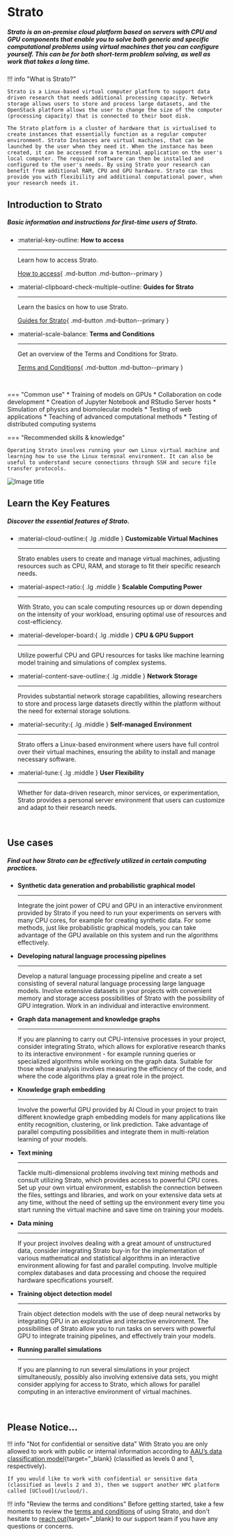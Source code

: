 # Strato

##### Strato is an on-premise cloud platform based on servers with CPU and GPU components that enable you to solve both generic and specific computational problems using virtual machines that you can configure yourself. This can be for both short-term problem solving, as well as work that takes a long time.

!!! info "What is Strato?"

    Strato is a Linux-based virtual computer platform to support data driven research that needs additional processing capacity. Network storage allows users to store and process large datasets, and the OpenStack platform allows the user to change the size of the computer (processing capacity) that is connected to their boot disk.

    The Strato platform is a cluster of hardware that is virtualised to create instances that essentially function as a regular computer environment. Strato Instances are virtual machines, that can be launched by the user when they need it. When the instance has been created, it can be accessed from a terminal application on the user's local computer. The required software can then be installed and configured to the user's needs. By using Strato your research can benefit from additional RAM, CPU and GPU hardware. Strato can thus provide you with flexibility and additional computational power, when your research needs it.

## Introduction to Strato

##### Basic information and instructions for first-time users of Strato.

<div class="grid cards grid-three grid-button-bottom" markdown>

<!--
Icons can be searched and found here:
https://squidfunk.github.io/mkdocs-material/reference/icons-emojis/ (best, is to use the ones starting with material)
-->

- :material-key-outline: __How to access__ 

    ---

    Learn how to access Strato.
  
    [How to access](/strato/how-to-access/){ .md-button .md-button--primary }

- :material-clipboard-check-multiple-outline: __Guides for Strato__ 

    ---

    Learn the basics on how to use Strato.

    [Guides for Strato](/strato/getting-started/){ .md-button .md-button--primary }

- :material-scale-balance: __Terms and Conditions__ 

    ---

    Get an overview of the Terms and Conditions for Strato.

    [Terms and Conditions](/strato/terms-and-conditions/){ .md-button .md-button--primary }

</div>


<br> <!-- Just a little break -->

<div class="grid" markdown>

=== "Common use"
    * Training of models on GPUs
    * Collaboration on code development
    * Creation of Jupyter Notebook and RStudio Server hosts
    * Simulation of physics and biomolecular models
    * Testing of web applications
    * Teaching of advanced computational methods
    * Testing of distributed computing systems

=== "Recommended skills & knowledge"

    Operating Strato involves running your own Linux virtual machine and learning how to use the Linux terminal environment. It can also be useful to understand secure connections through SSH and secure file transfer protocols.


![Image title](/assets/img/strato_hero.jpg)

</div>

## Learn the Key Features

##### Discover the essential features of Strato.


<div class="grid cards grid-three" markdown>

<!--
Icons can be searched and found here:
https://squidfunk.github.io/mkdocs-material/reference/icons-emojis/ (best, is to use the ones starting with material)
-->

-   :material-cloud-outline:{ .lg .middle } __Customizable Virtual Machines__

    ---
    
    Strato enables users to create and manage virtual machines, adjusting resources such as CPU, RAM, and storage to fit their specific research needs.

-   :material-aspect-ratio:{ .lg .middle } __Scalable Computing Power__

    ---
    
    With Strato, you can scale computing resources up or down depending on the intensity of your workload, ensuring optimal use of resources and cost-efficiency.

-   :material-developer-board:{ .lg .middle } __CPU & GPU Support__

    ---
    
    Utilize powerful CPU and GPU resources for tasks like machine learning model training and simulations of complex systems.

-   :material-content-save-outline:{ .lg .middle } __Network Storage__

    ---
    
    Provides substantial network storage capabilities, allowing researchers to store and process large datasets directly within the platform without the need for external storage solutions.

-   :material-security:{ .lg .middle } __Self-managed Environment__

    ---
    
    Strato offers a Linux-based environment where users have full control over their virtual machines, ensuring the ability to install and manage necessary software.

-   :material-tune:{ .lg .middle } __User Flexibility__

    ---
    
    Whether for data-driven research, minor services, or experimentation, Strato provides a personal server environment that users can customize and adapt to their research needs.

</div>

<br> <!-- Just a little break -->

## Use cases

##### Find out how Strato can be effectively utilized in certain computing practices.

<div class="grid cards grid-three" markdown>

-   __Synthetic data generation and probabilistic graphical model__

    ---

    Integrate the joint power of CPU and GPU in an interactive environment provided by Strato if you need to run your experiments on servers with many CPU cores, for example for creating synthetic data. For some methods, just like probabilistic graphical models, you can take advantage of the GPU available on this system and run the algorithms effectively.

-   __Developing natural language processing pipelines__

    ---

    Develop a natural language processing pipeline and create a set consisting of several natural language processing large language models. Involve extensive datasets in your projects with convenient memory and storage access possibilities of Strato with the possibility of GPU integration. Work in an individual and interactive environment.

-   __Graph data management and knowledge graphs__

    ---

    If you are planning to carry out CPU-intensive processes in your project, consider integrating Strato, which allows for explorative research thanks to its interactive environment - for example running queries or specialized algorithms while working on the graph data. Suitable for those whose analysis involves measuring the efficiency of the code, and where the code algorithms play a great role in the project.

-   __Knowledge graph embedding__

    ---

    Involve the powerful GPU provided by AI Cloud in your project to train different knowledge graph embedding models for many applications like entity recognition, clustering, or link prediction. Take advantage of parallel computing possibilities and integrate them in multi-relation learning of your models.

-   __Text mining__

    ---

    Tackle multi-dimensional problems involving text mining methods and consult utilizing Strato, which provides access to powerful CPU cores. Set up your own virtual environment, establish the connection between the files, settings and libraries, and work on your extensive data sets at any time, without the need of setting up the environment every time you start running the virtual machine and save time on training your models.

-   __Data mining__

    ---

    If your project involves dealing with a great amount of unstructured data, consider integrating Strato buy-in for the implementation of various mathematical and statistical algorithms in an interactive environment allowing for fast and parallel computing. Involve multiple complex databases and data processing and choose the required hardware specifications yourself.

-   __Training object detection model__

    ---

    Train object detection models with the use of deep neural networks by integrating GPU in an explorative and interactive environment. The possibilities of Strato allow you to run tasks on servers with powerful GPU to integrate training pipelines, and effectively train your models.

-   __Running parallel simulations__

    ---

    If you are planning to run several simulations in your project simultaneously, possibly also involving extensive data sets, you might consider applying for access to Strato, which allows for parallel computing in an interactive environment of virtual machines.


</div>

<br> <!-- Just a little break -->

## Please Notice...

!!! info "Not for confidential or sensitive data"
    With Strato you are only allowed to work with public or internal information according to [AAU’s data classification model](https://www.security.aau.dk/data-classification){target="_blank} (classified as levels 0 and 1, respectively).

    If you would like to work with confidential or sensitive data (classified as levels 2 and 3), then we support another HPC platform called [UCloud](/ucloud/).

!!! info "Review the terms and conditions"
    Before getting started, take a few moments to review the [terms and conditions](/strato/terms-and-conditions/) of using Strato, and don't hesitate to [reach out](https://serviceportal.aau.dk/serviceportal?id=emp_taxonomy_topic&topic_id=82a253e8838fc21053711d447daad328){target="_blank} to our support team if you have any questions or concerns.